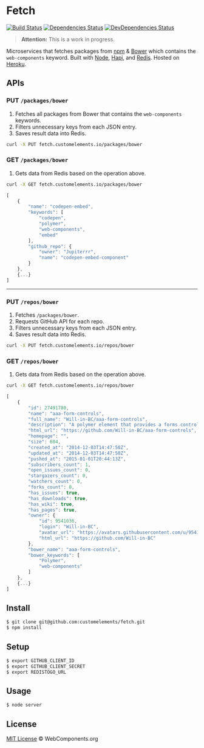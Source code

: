 # Fetch

[![Build Status](http://img.shields.io/travis/customelements/fetch/master.svg?style=flat)](https://travis-ci.org/customelements/fetch)
[![Dependencies Status](http://img.shields.io/david/customelements/fetch.svg?style=flat)](https://david-dm.org/customelements/fetch)
[![DevDependencies Status](http://img.shields.io/david/dev/customelements/fetch.svg?style=flat)](https://david-dm.org/customelements/fetch#info=devDependencies)

> **Attention:** This is a work in progress.

Microservices that fetches packages from [npm](https://www.npmjs.org/) & [Bower](http://bower.io/) which contains the `web-components` keyword. Built with [Node](http://nodejs.org/), [Hapi](http://hapijs.com/), and [Redis](http://redis.io/). Hosted on [Heroku](https://heroku.com/).

## APIs

### PUT `/packages/bower`

1. Fetches all packages from Bower that contains the `web-components` keywords.
2. Filters unnecessary keys from each JSON entry.
3. Saves result data into Redis.

```sh
curl -X PUT fetch.customelements.io/packages/bower
```

### GET `/packages/bower`

1. Gets data from Redis based on the operation above.

```sh
curl -X GET fetch.customelements.io/packages/bower
```

```js
[
    {
        "name": "codepen-embed",
        "keywords": [
            "codepen",
            "polymer",
            "web-components",
            "embed"
        ],
        "github_repo": {
            "owner": "Jupiterrr",
            "name": "codepen-embed-component"
        }
    },
    {...}
]
```

---

### PUT `/repos/bower`

1. Fetches `/packages/bower`.
2. Requests GitHub API for each repo.
3. Filters unnecessary keys from each JSON entry.
4. Saves result data into Redis.

```sh
curl -X PUT fetch.customelements.io/repos/bower
```

### GET `/repos/bower`

1. Gets data from Redis based on the operation above.

```sh
curl -X GET fetch.customelements.io/repos/bower
```

```js
[
    {
        "id": 27491780,
        "name": "aaa-form-controls",
        "full_name": "Will-in-BC/aaa-form-controls",
        "description": "A polymer element that provides a forms control for CRUD (Create, Retrieve, Update, Delete)",
        "html_url": "https://github.com/Will-in-BC/aaa-form-controls",
        "homepage": "",
        "size": 604,
        "created_at": "2014-12-03T14:47:50Z",
        "updated_at": "2014-12-03T14:47:50Z",
        "pushed_at": "2015-01-01T20:44:13Z",
        "subscribers_count": 1,
        "open_issues_count": 0,
        "stargazers_count": 0,
        "watchers_count": 0,
        "forks_count": 0,
        "has_issues": true,
        "has_downloads": true,
        "has_wiki": true,
        "has_pages": true,
        "owner": {
            "id": 9541036,
            "login": "Will-in-BC",
            "avatar_url": "https://avatars.githubusercontent.com/u/9541036?v=3",
            "html_url": "https://github.com/Will-in-BC"
        },
        "bower_name": "aaa-form-controls",
        "bower_keywords": [
            "Polymer",
            "web-components"
        ]
    },
    {...}
]
```

## Install

```sh
$ git clone git@github.com:customelements/fetch.git
$ npm install
```

## Setup

```sh
$ export GITHUB_CLIENT_ID
$ export GITHUB_CLIENT_SECRET
$ export REDISTOGO_URL
```

## Usage

```sh
$ node server
```

## License

[MIT License](http://webcomponentsorg.mit-license.org/) © WebComponents.org